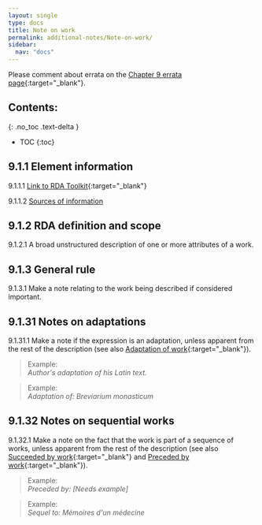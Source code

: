 ```yaml
---
layout: single
type: docs
title: Note on work
permalink: additional-notes/Note-on-work/
sidebar:
  nav: "docs"
---
```


Please comment about errata on the [Chapter 9 errata page](https://docs.google.com/document/d/1O-4HOsrSwNPkw28P9J9SWmJv0cwGZ0DGGSfXrEWaaO0/edit#bookmark=id.pn5k3ohv8lsz){:target="_blank"}.

## Contents:
{: .no_toc .text-delta }

- TOC
{:toc}

## 9.1.1 Element information

<a name="9.1.1.1">9.1.1.1</a> [Link to RDA Toolkit](https://beta.rdatoolkit.org/Content/Index?externalId=en-US_ala-521fa629-f515-3247-9db0-f03e8736bf15){:target="_blank"}

<a name="9.1.1.2">9.1.1.2</a> [Sources of information](/DCRMR/additional-notes/#9011-sources-of-information)

## 9.1.2 RDA definition and scope

<a name="9.1.2.1">9.1.2.1</a> A broad unstructured description of one or more attributes of a work.

## 9.1.3 General rule

<a name="9.1.3.1">9.1.3.1</a> Make a note relating to the work being described if considered important.

## 9.1.31 Notes on adaptations

<a name="9.1.31.1">9.1.31.1</a> Make a note if the expression is an adaptation, unless apparent from the rest of the description (see also [Adaptation of work](https://beta.rdatoolkit.org/Content/Index?externalId=en-US_ala-57699478-384d-3243-b250-b6f08b8379e7){:target="_blank"}).

>Example:  
><CITE>Author's adaptation of his Latin text.</CITE>

>Example:  
><CITE>Adaptation of: Breviarium monasticum</CITE>

## 9.1.32 Notes on sequential works

<a name="9.1.32.1">9.1.32.1</a> Make a note on the fact that the work is part of a sequence of works, unless apparent from the rest of the description (see also [Succeeded by work](https://beta.rdatoolkit.org/Content/Index?externalId=en-US_ala-948e6981-db86-3738-bc36-6650ff6330f1){:target="_blank"} and [Preceded by work](https://beta.rdatoolkit.org/Content/Index?externalId=en-US_ala-e9b23ff8-cfc6-3a5a-a9ef-8019a8aaf1f0){:target="_blank"}).

>Example:  
><CITE>Preceded by: [Needs example]</CITE>

>Example:  
><CITE>Sequel to: Mémoires d'un médecine</CITE>
